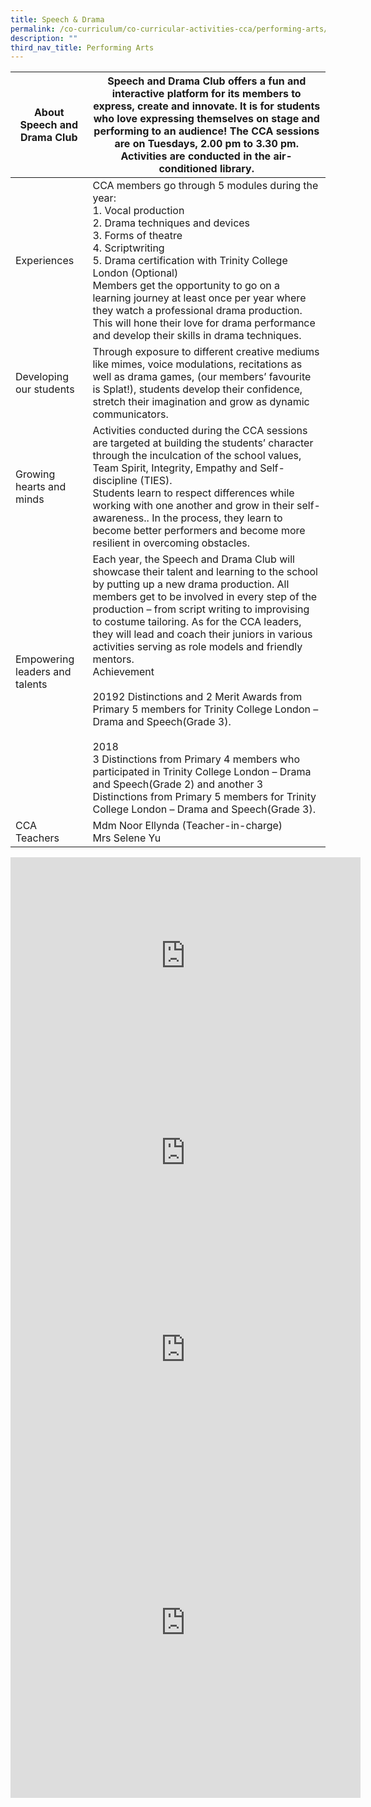 ```yaml
---
title: Speech & Drama
permalink: /co-curriculum/co-curricular-activities-cca/performing-arts/speech-n-drama/
description: ""
third_nav_title: Performing Arts
---
```

<table class="tg">
<thead>
  <tr>
    <th class="tg-dafn">About Speech and Drama Club</th>
    <th class="tg-u05r">Speech and Drama Club offers a fun and interactive platform for its members to express, create and innovate. It is for students who love expressing themselves on stage and performing to an audience! The CCA sessions are on Tuesdays, 2.00 pm to 3.30 pm. Activities are conducted in the air-conditioned library. </th>
  </tr>
</thead>
<tbody>
  <tr>
    <td class="tg-dafn">Experiences</td>
    <td class="tg-u05r">CCA members go through 5 modules during the year:<br>1.       Vocal production<br>2.       Drama techniques and devices<br>3.       Forms of theatre<br>4.       Scriptwriting<br>5.       Drama certification with Trinity College London (Optional) <br>Members get the opportunity to go on a learning journey at least once per year where they watch a professional drama production. This will hone their love for drama performance and develop their skills in drama techniques.</td>
  </tr>
  <tr>
    <td class="tg-dafn">Developing our students</td>
    <td class="tg-u05r">Through exposure to different creative mediums like mimes, voice modulations, recitations as well as drama games, (our members’ favourite is Splat!), students develop their confidence, stretch their imagination and grow as dynamic communicators. </td>
  </tr>
  <tr>
    <td class="tg-dafn">Growing hearts and minds</td>
    <td class="tg-u05r">Activities conducted during the CCA sessions are targeted at building the students’ character through the inculcation of the school values, Team Spirit, Integrity, Empathy and Self-discipline (TIES). <br>Students learn to respect differences while working with one another and grow in their self-awareness.. In the process, they learn to become better performers and become more resilient in overcoming obstacles. </td>
  </tr>
  <tr>
    <td class="tg-dafn">Empowering leaders and talents<br><br><br></td>
    <td class="tg-u05r">Each year, the Speech and Drama Club will showcase their talent and learning to the school by putting up a new drama production. All members get to be involved in every step of the production – from script writing to improvising to costume tailoring. As for the CCA leaders, they will lead and coach their juniors in various activities serving as role models and friendly mentors. <br>Achievement<br><br>20192 Distinctions and 2 Merit Awards from Primary 5 members for Trinity College London – Drama and Speech(Grade 3).<br><br>2018<br>3 Distinctions from Primary 4 members who participated in Trinity College London – Drama and Speech(Grade 2) and another 3 Distinctions from Primary 5 members for Trinity College London – Drama and Speech(Grade 3).</td>
  </tr>
  <tr>
    <td class="tg-hwm7">CCA Teachers</td>
    <td class="tg-u05r">Mdm Noor Ellynda  (Teacher-in-charge)<br>Mrs Selene Yu</td>
  </tr>
</tbody>
</table>

<iframe allowfullscreen="" allow="accelerometer; autoplay; clipboard-write; encrypted-media; gyroscope; picture-in-picture" frameborder="0" title="YouTube video player" src="https://www.youtube.com/embed/eNNJ9DSPx_M" height="315" width="560"></iframe>

<iframe allowfullscreen="" allow="accelerometer; autoplay; clipboard-write; encrypted-media; gyroscope; picture-in-picture" frameborder="0" title="YouTube video player" src="https://www.youtube.com/embed/hGo_M-dJyUE" height="315" width="560"></iframe>

<iframe allowfullscreen="" allow="accelerometer; autoplay; clipboard-write; encrypted-media; gyroscope; picture-in-picture" frameborder="0" title="YouTube video player" src="https://www.youtube.com/embed/4oiZLIRkMXI" height="315" width="560"></iframe>

<iframe allowfullscreen="true" height="560" width="560" frameborder="0" src="https://docs.google.com/presentation/d/e/2PACX-1vQqbUgUng39X7XOC7v9lZ_5astEA2jpHlbGkfWyjZ2o-gd6WEaTDHbRARtl1PR8Z4YFwR4VvpK7LZVL/embed?start=true&amp;loop=true&amp;delayms=3000"></iframe>